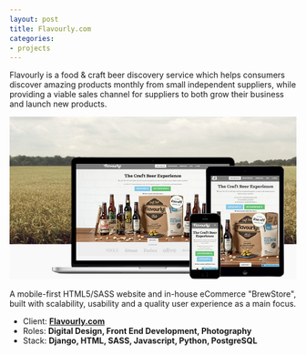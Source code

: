 ```yaml
---
layout: post
title: Flavourly.com
categories:
- projects
---
```


Flavourly is a food & craft beer discovery service which helps consumers discover amazing products monthly from small independent suppliers, while providing a viable sales channel for suppliers to both grow their business and launch new products.

![Flavourly.com](/public/img/projects/flavourly3.jpg)

A mobile-first HTML5/SASS website and in-house eCommerce "BrewStore", built with scalability, usability and a quality user experience as a main focus.

- Client: [**Flavourly.com**](http://www.flavourly.com)
- Roles: **Digital Design, Front End Development, Photography**
- Stack: **Django, HTML, SASS, Javascript, Python, PostgreSQL**
